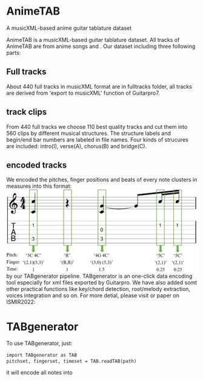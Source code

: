 # AnimeTAB
A musicXML-based anime guitar tablature dataset

AnimeTAB is a musicXML-based guitar tablature dataset. All tracks of AnimeTAB are from anime songs and . Our dataset including three following parts:

## Full tracks
About 440 full tracks in musicXML format are in fulltracks folder, all tracks are derived from 'export to musicXML' function of Guitarpro7. 

## track clips
From 440 full tracks we choose 110 best quality tracks and cut them into 560 clips by different musical structures. The structure labels and begin/end bar numbers are labeled in file names. Four kinds of strucures are included: intro(I), verse(A), chorus(B) and bridge(C).

## encoded tracks
We encoded the pitches, finger positions and beats of every note clusters in measures into this format:
![Note encoding](https://github.com/amamiya-yuuko/AnimeTAB/blob/main/tokenized.png?raw=true)
by our TABgenerator pipeline. TABgenerator is an one-click data encoding tool especially for xml files exported by Guitarpro. We have also added somt other practical functions like 
key/chord detection, root/melody extraction, voices integration and so on. For more detial, please visit or paper on ISMIR2022:

# TABgenerator

To use TABgenerator, just:
```
import TABgenerator as TAB
pitchset, fingerset, timeset = TAB.readTAB(path)
```
it will encode all notes into

